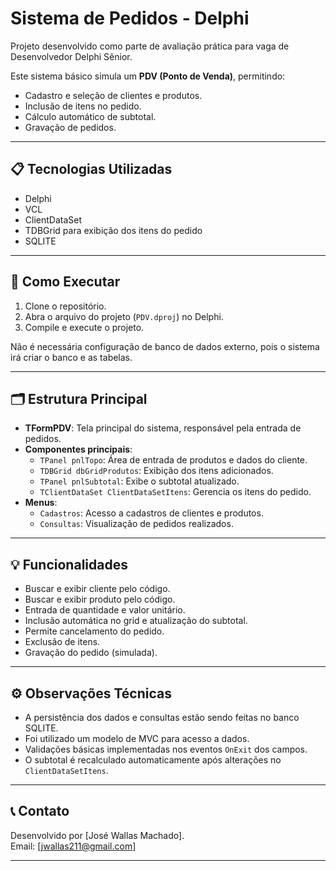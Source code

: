 # Sistema de Pedidos - Delphi

Projeto desenvolvido como parte de avaliação prática para vaga de Desenvolvedor Delphi Sênior.

Este sistema básico simula um **PDV (Ponto de Venda)**, permitindo:
- Cadastro e seleção de clientes e produtos.
- Inclusão de itens no pedido.
- Cálculo automático de subtotal.
- Gravação de pedidos.

---

## 📋 Tecnologias Utilizadas

- Delphi 
- VCL
- ClientDataSet 
- TDBGrid para exibição dos itens do pedido
- SQLITE
---

## 🚀 Como Executar

1. Clone o repositório.
2. Abra o arquivo do projeto (`PDV.dproj`) no Delphi.
3. Compile e execute o projeto.

Não é necessária configuração de banco de dados externo, pois o sistema irá criar o banco e as tabelas.

---

## 🗂️ Estrutura Principal

- **TFormPDV**: Tela principal do sistema, responsável pela entrada de pedidos.
- **Componentes principais**:
  - `TPanel pnlTopo`: Área de entrada de produtos e dados do cliente.
  - `TDBGrid dbGridProdutos`: Exibição dos itens adicionados.
  - `TPanel pnlSubtotal`: Exibe o subtotal atualizado.
  - `TClientDataSet ClientDataSetItens`: Gerencia os itens do pedido.
- **Menus**:
  - `Cadastros`: Acesso a cadastros de clientes e produtos.
  - `Consultas`: Visualização de pedidos realizados.

---

## 💡 Funcionalidades

- Buscar e exibir cliente pelo código.
- Buscar e exibir produto pelo código.
- Entrada de quantidade e valor unitário.
- Inclusão automática no grid e atualização do subtotal.
- Permite cancelamento do pedido.
- Exclusão de itens.
- Gravação do pedido (simulada).

---

## ⚙️ Observações Técnicas

- A persistência dos dados e consultas estão sendo feitas no banco SQLITE.
- Foi utilizado um modelo de MVC para acesso a dados.
- Validações básicas implementadas nos eventos `OnExit` dos campos.
- O subtotal é recalculado automaticamente após alterações no `ClientDataSetItens`.

---

## 📞 Contato

Desenvolvido por [José Wallas Machado].  
Email: [jwallas211@gmail.com]

---


